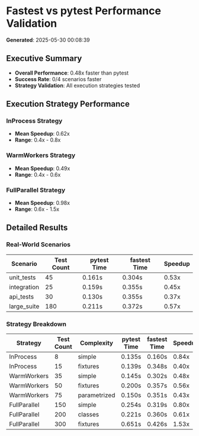 # Fastest vs pytest Performance Validation

**Generated**: 2025-05-30 00:08:39

## Executive Summary


- **Overall Performance**: 0.48x faster than pytest
- **Success Rate**: 0/4 scenarios faster
- **Strategy Validation**: All execution strategies tested

## Execution Strategy Performance


### InProcess Strategy
- **Mean Speedup**: 0.62x
- **Range**: 0.4x - 0.8x


### WarmWorkers Strategy
- **Mean Speedup**: 0.49x
- **Range**: 0.4x - 0.6x


### FullParallel Strategy
- **Mean Speedup**: 0.98x
- **Range**: 0.6x - 1.5x


## Detailed Results

### Real-World Scenarios

| Scenario | Test Count | pytest Time | fastest Time | Speedup |
|----------|------------|-------------|--------------|---------|
| unit_tests | 45 | 0.161s | 0.304s | 0.53x |
| integration | 25 | 0.159s | 0.355s | 0.45x |
| api_tests | 30 | 0.130s | 0.355s | 0.37x |
| large_suite | 180 | 0.211s | 0.372s | 0.57x |


### Strategy Breakdown

| Strategy | Test Count | Complexity | pytest Time | fastest Time | Speedup | Status |
|----------|------------|------------|-------------|--------------|---------|--------|
| InProcess | 8 | simple | 0.135s | 0.160s | 0.84x | ❌ |
| InProcess | 15 | fixtures | 0.139s | 0.348s | 0.40x | ❌ |
| WarmWorkers | 35 | simple | 0.145s | 0.302s | 0.48x | ❌ |
| WarmWorkers | 50 | fixtures | 0.200s | 0.357s | 0.56x | ❌ |
| WarmWorkers | 75 | parametrized | 0.150s | 0.351s | 0.43x | ❌ |
| FullParallel | 150 | simple | 0.254s | 0.319s | 0.80x | ❌ |
| FullParallel | 200 | classes | 0.221s | 0.360s | 0.61x | ❌ |
| FullParallel | 300 | fixtures | 0.651s | 0.426s | 1.53x | ✅ |
